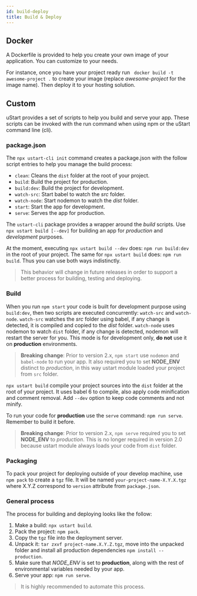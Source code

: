 ```yaml
---
id: build-deploy
title: Build & Deploy
---
```


## Docker

A Dockerfile is provided to help you create your own image of your application. You can customize to your needs.

For instance, once you have your project ready run ` docker build -t awesome-project .` to create your image (replace *awesome-project* for the image name). Then deploy it to your hosting solution.

## Custom

uStart provides a set of scripts to help you build and serve your app. These scripts can be invoked with the run command when using npm or the uStart command line (cli).

### package.json

The `npx ustart-cli init` command creates a package.json with the follow script entries to help you manage the build process:

* `clean`: Cleans the `dist` folder at the root of your project.
* `build`: Build the project for production.
* `build:dev`: Build the project for development.
* `watch-src`: Start babel to watch the *src* folder.
* `watch-node`: Start nodemon to watch the *dist* folder.
* `start`: Start the app for development.
* `serve`: Serves the app for production.

The `ustart-cli` package provides a wrapper around the *build* scripts. Use `npx ustart build [--dev]` for building an app for *production* and *development* purposes.

At the moment, executing `npx ustart build --dev` does: `npm run build:dev` in the root of your project. The same for `npx ustart build` does: `npm run build`. Thus you can use both ways indistinctly.

> This behavior will change in future releases in order to support a better process for building, testing and deploying.

### Build

When you run `npm start` your code is built for development purpose using `build:dev`, then two scripts are executed concurrently: `watch-src` and `watch-node`. `watch-src` watches the *src* folder using babel, if any change is detected, it is compiled and copied to the *dist* folder. `watch-node` uses nodemon to watch `dist` folder, if any change is detected, nodemon will restart the server for you. This mode is for development only, **do not** use it on **production** environments.

> **Breaking change**: Prior to version 2.x, `npm start` use `nodemon` and `babel-node` to run your app. It also required you to set **NODE_ENV** distinct to *production*, in this way ustart module loaded your project from `src` folder.

`npx ustart build` compile your project sources into the `dist` folder at the root of your project. It uses babel 6 to compile, also apply code minification and comment removal. Add `--dev` option to keep code comments and not minify.

To run your code for **production** use the `serve` command: `npm run serve`. Remember to build it before.

> **Breaking change**: Prior to version 2.x, `npm serve` required you to set **NODE_ENV** to *production*. This is no longer required in version 2.0 because ustart module always loads your code from `dist` folder.

### Packaging

To pack your project for deploying outside of your develop machine, use `npm pack` to create a `tgz` file. It will be named `your-project-name-X.Y.X.tgz` where X.Y.Z correspond to `version` attribute from `package.json`.

### General process

The process for building and deploying looks like the follow:

1. Make a build: `npx ustart build`.
1. Pack the project: `npm pack`.
1. Copy the `tgz` file into the deployment server.
1. Unpack it: `tar zxvf project-name.X.Y.Z.tgz`, move into the unpacked folder and install all production dependencies `npm install --production`.
1. Make sure that *NODE_ENV* is set to **production**, along with the rest of environmental variables needed by your app.
1. Serve your app: `npm run serve`.

> It is highly recommended to automate this process.
